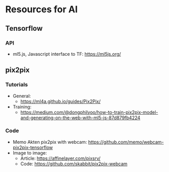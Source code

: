 # Resources for AI

## Tensorflow
### API
  * ml5.js, Javascript interface to TF: https://ml5js.org/

## pix2pix
### Tutorials
  * General:
    * https://ml4a.github.io/guides/Pix2Pix/
  * Training:
    * https://medium.com/@dongphilyoo/how-to-train-pix2pix-model-and-generating-on-the-web-with-ml5-js-87d879fb4224
### Code
  * Memo Akten pix2pix with webcam: https://github.com/memo/webcam-pix2pix-tensorflow
  * Image to image:
    * Article: https://affinelayer.com/pixsrv/
    * Code: https://github.com/skabbit/pix2pix-webcam
